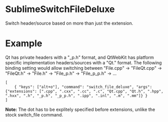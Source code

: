 SublimeSwitchFileDeluxe
=======================

Switch header/source based on more than just the extension.

Example
=======

Qt has private headers with a "<base>_p.h" format, and QtWebKit has platform specific implementation headers/sources with a "<base>Qt.<ext>" format.
The following binding setting would allow switching between "File.cpp" -> "FileQt.cpp" -> "FileQt.h" -> "File.h" -> "File_p.h" -> "File_p_p.h" -> ...

    [
        { "keys": ["alt+o"], "command": "switch_file_deluxe", "args": {"extensions": [".cpp", ".cxx", ".cc", ".c", "Qt.cpp", "Qt.h", ".hpp", ".hxx", ".h", "_p.h", "_p_p.h", ".ipp", ".inl", ".m", ".mm"]} }
    ]

**Note:** The dot has to be explitely specified before extensions, unlike the stock switch_file command.